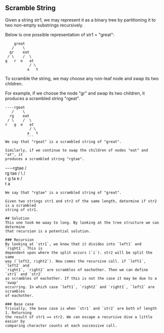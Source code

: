 ## Scramble String

Given a string str1, we may represent it as a binary tree by partitioning it to
two non-empty substrings recursively.

Below is one possible representation of str1 = "great":
```
    great
   /    \
  gr    eat
 / \    /  \
g   r  e   at
           / \
          a   t
```
To scramble the string, we may choose any non-leaf node and swap its two
children.

For example, if we choose the node "gr" and swap its two children, it produces
a scrambled string "rgeat".
```
----rgeat
   /    \
  rg    eat
 / \    /  \
r   g  e   at
           / \
          a   t
          ```
We say that "rgeat" is a scrambled string of "great".

Similarly, if we continue to swap the children of nodes "eat" and "at", it
produces a scrambled string "rgtae".
```
----rgtae
   /    \
  rg    tae
 / \    /  \
r   g  ta  e
       / \
      t   a
```
We say that "rgtae" is a scrambled string of "great".

Given two strings str1 and str2 of the same length, determine if str2 is a scrambled
string of str1.

## Solution
This one took me waay to long. By looking at the tree structure we can determine
that recursion is a potential solution.

### Recursion
By looking at `str1`, we know that it divides into `left1` and `right1`. This is
dependent upon where the split occurs (`i`). str2 will be split the same
way (`left2, right2`). Now comes the recursive call. if `left1`, `left2` and
`right1`, `right2` are scrambles of eachother. Then we can define `str1` and `str2`
as scrambles of eachother. If this is not the case it may be due to a 'swap'
occurring. In which case `left1`, `right2` and `right1`, `left2` are scrambles
of eachother.

### Base case
Trivially, the base case is when `str1` and `str2` are both of length 1. Returning
the result of str1 == str2. We can escape a recursive dive a little easier by
comparing character counts at each successive call.

